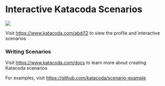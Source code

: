 # Interactive Katacoda Scenarios

[![](http://shields.katacoda.com/katacoda/abdi12/count.svg)](https://www.katacoda.com/abdi12 "Get your profile on Katacoda.com")

Visit https://www.katacoda.com/abdi12 to view the profile and interactive scenarios

### Writing Scenarios
Visit https://www.katacoda.com/docs to learn more about creating Katacoda scenarios

For examples, visit https://github.com/katacoda/scenario-example
